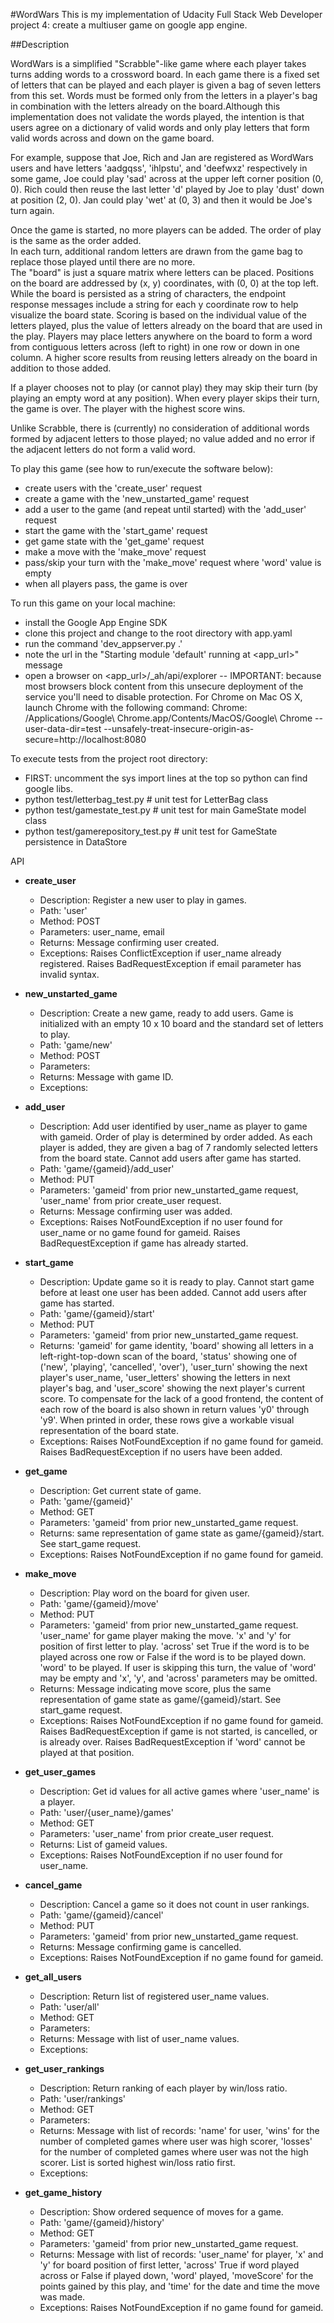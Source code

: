 #WordWars
This is my implementation of Udacity Full Stack Web Developer project 4: create a multiuser game on google app engine.

##Description

WordWars is a simplified "Scrabble"-like game where each player takes turns adding words to a crossword board.  In each game there is a fixed set of letters that can be played and each player is given a bag of seven letters from this set.  Words must be formed only from the letters in a player's bag in combination with the letters already on the board.Although this implementation does not validate the words played, the intention is that users agree on a dictionary of valid words and only play letters that form valid words across and down on the game board.

For example, suppose that Joe, Rich and Jan are registered as WordWars users and have letters 'aadgqss', 'ihlpstu', and 'deefwxz' respectively in some game, Joe could play 'sad' across at the upper left corner position (0, 0).  Rich could then reuse the last letter 'd' played by Joe to play 'dust' down at position (2, 0).  Jan could play 'wet' at (0, 3) and then it would be Joe's turn again.

Once the game is started, no more players can be added.  The order of play is the same as the order added.  
In each turn, additional random letters are drawn from the game bag to replace those played until there are no more.  
The "board" is just a square matrix where letters can be placed.  Positions on the board are addressed by (x, y) coordinates, with (0, 0) at the top left.  While the board is persisted as a string of characters, the endpoint response messages include a string for each y coordinate row to help visualize the board state.  Scoring is based on the individual value of the letters played, plus the value of letters already on the board that are used in the play.  Players may place letters anywhere on the board to form a word from contiguous letters across (left to right) in one row or down in one column.  A higher score results from reusing letters already on the board in addition to those added.  

If a player chooses not to play (or cannot play) they may skip their turn (by playing an empty word at any position).  When every player skips their turn, the game is over.  The player with the highest score wins.

Unlike Scrabble, there is (currently) no consideration of additional words formed by adjacent letters to those played; no value added and no error if the adjacent letters do not form a valid word.

To play this game (see how to run/execute the software below):
- create users with the 'create_user' request
- create a game with the 'new_unstarted_game' request
- add a user to the game (and repeat until started) with the 'add_user' request
- start the game with the 'start_game' request
- get game state with the 'get_game' request
- make a move with the 'make_move' request
- pass/skip your turn with the 'make_move' request where 'word' value is empty
- when all players pass, the game is over

To run this game on your local machine:
- install the Google App Engine SDK
- clone this project and change to the root directory with app.yaml
- run the command 'dev_appserver.py .'
- note the url in the  "Starting module 'default' running at <app_url>" message
- open a browser on <app_url>/_ah/api/explorer
-- IMPORTANT: because most browsers block content from this unsecure deployment of the service you'll need to disable protection.  For Chrome on Mac OS X, launch Chrome with the following command:
	Chrome: /Applications/Google\ Chrome.app/Contents/MacOS/Google\ Chrome --user-data-dir=test --unsafely-treat-insecure-origin-as-secure=http://localhost:8080

To execute tests from the project root directory:
- FIRST: uncomment the sys import lines at the top so python can find google libs.
- python test/letterbag_test.py  # unit test for LetterBag class
- python test/gamestate_test.py  # unit test for main GameState model class
- python test/gamerepository_test.py  # unit test for GameState persistence in DataStore


API

- **create_user**
	- Description: Register a new user to play in games.  
	- Path: 'user'
	- Method: POST
	- Parameters: user_name, email
	- Returns: Message confirming user created.
	- Exceptions: Raises ConflictException if user_name already registered.
	  Raises BadRequestException if email parameter has invalid syntax.

- **new_unstarted_game**
	- Description: Create a new game, ready to add users.  Game is initialized
	with an empty 10 x 10 board and the standard set of letters to play.  
	- Path: 'game/new'
	- Method: POST
	- Parameters: <none>
	- Returns: Message with game ID.
	- Exceptions: <none>

- **add_user**
	- Description: Add user identified by user_name as player to game with 
	gameid.  Order of play is determined by order added.  As each player is 
	added, they are given a bag of 7 randomly selected letters from the board
	state.  Cannot add users after game has started.
	- Path: 'game/{gameid}/add_user'
	- Method: PUT
	- Parameters: 'gameid' from prior new_unstarted_game request, 'user_name'
	from prior create_user request.
	- Returns: Message confirming user was added.
	- Exceptions: Raises NotFoundException if no user found for user_name
	or no game found for gameid.  Raises BadRequestException if game has 
	already started.

- **start_game**
	- Description: Update game so it is ready to play.  Cannot start game
	before at least one user has been added.  Cannot add users after
	game has started.
	- Path: 'game/{gameid}/start'
	- Method: PUT
	- Parameters: 'gameid' from prior new_unstarted_game request.
	- Returns: 'gameid' for game identity, 'board' showing all letters in a 
	left-right-top-down scan of the board, 'status' showing one of ('new',
	'playing', 'cancelled', 'over'), 'user_turn' showing the next player's 
	user_name, 'user_letters' showing the letters in next player's bag, and
	'user_score' showing the next player's current score.  To compensate for
	the lack of a good frontend, the content of each row of the board is also
	shown in return values 'y0' through 'y9'.  When printed in order, these 
	rows give a workable visual representation of the board state.
	- Exceptions: Raises NotFoundException if no game found for gameid.  
	Raises BadRequestException if no users have been added.

- **get_game**
	- Description: Get current state of game.
	- Path: 'game/{gameid}'
	- Method: GET
	- Parameters: 'gameid' from prior new_unstarted_game request.
	- Returns: same representation of game state as game/{gameid}/start.  
	See start_game request.
	- Exceptions: Raises NotFoundException if no game found for gameid. 

- **make_move**
	- Description: Play word on the board for given user.
	- Path: 'game/{gameid}/move'
	- Method: PUT
	- Parameters: 'gameid' from prior new_unstarted_game request.  'user_name'
	for game player making the move.  'x' and 'y' for position of first letter
	to play.  'across' set True if the word is to be played across one row or
	False if the word is to be played down.  'word' to be played.  If user
	is skipping this turn, the value of 'word' may be empty and 'x', 'y', and
	'across' parameters may be omitted.
	- Returns: Message indicating move score, plus the same representation of
	game state as game/{gameid}/start.  See start_game request.
	- Exceptions: Raises NotFoundException if no game found for gameid.
	Raises BadRequestException if game is not started, is cancelled, or is
	already over.  Raises BadRequestException if 'word' cannot be played 
	at that position.

 - **get_user_games**
	- Description: Get id values for all active games where 'user_name' is a
	player.
	- Path: 'user/{user_name}/games'
	- Method: GET
	- Parameters: 'user_name' from prior create_user request.
	- Returns: List of gameid values.
	- Exceptions: Raises NotFoundException if no user found for user_name.
    
 - **cancel_game**
	- Description: Cancel a game so it does not count in user rankings.
	- Path: 'game/{gameid}/cancel'
	- Method: PUT
	- Parameters: 'gameid' from prior new_unstarted_game request.
	- Returns: Message confirming game is cancelled.
	- Exceptions: Raises NotFoundException if no game found for gameid.

 - **get_all_users**
	- Description: Return list of registered user_name values.
	- Path: 'user/all'
	- Method: GET
	- Parameters: <none>
	- Returns: Message with list of user_name values.
	- Exceptions: <none>
 
 - **get_user_rankings**
	- Description: Return ranking of each player by win/loss ratio.
	- Path: 'user/rankings'
	- Method: GET
	- Parameters: <none>
	- Returns: Message with list of records: 'name' for user, 'wins' for
	the number of completed games where user was high scorer, 'losses' for
	the number of completed games where user was not the high scorer.  List is
	sorted highest win/loss ratio first.
	- Exceptions: <none>
 
 - **get_game_history**
	- Description: Show ordered sequence of moves for a game.
	- Path: 'game/{gameid}/history'
	- Method: GET
	- Parameters: 'gameid' from prior new_unstarted_game request.
	- Returns: Message with list of records: 'user_name' for player, 'x' and 
	'y' for board position of first letter, 'across' True if word played 
	across or False if played down, 'word' played, 'moveScore' for the points
	gained by this play, and 'time' for the date and time the move was made.
	- Exceptions: Raises NotFoundException if no game found for gameid.

